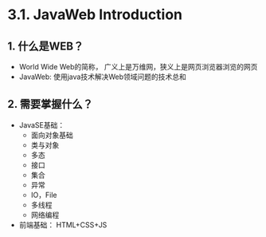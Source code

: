 # 3.1. JavaWeb Introduction

## 1. 什么是WEB？

* World Wide Web的简称， 广义上是万维网，狭义上是网页浏览器浏览的网页
*  JavaWeb: 使用java技术解决Web领域问题的技术总和

## 2. 需要掌握什么？

* JavaSE基础：
  *  面向对象基础
  *  类与对象
  *  多态
  *  接口
  *  集合
  *  异常
  *  IO，File
  *  多线程
  *  网络编程
* 前端基础： HTML+CSS+JS

